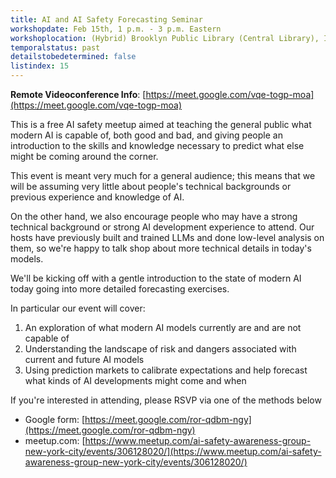 ```yaml
---
title: AI and AI Safety Forecasting Seminar
workshopdate: Feb 15th, 1 p.m. - 3 p.m. Eastern
workshoplocation: (Hybrid) Brooklyn Public Library (Central Library), Info Commons Room 7, 10 Grand Army Plaza, Brooklyn, NY 11238. For remote see description.
temporalstatus: past
detailstobedetermined: false
listindex: 15
---
```


**Remote Videoconference Info**:
[https://meet.google.com/vqe-togp-moa](https://meet.google.com/vqe-togp-moa)

This is a free AI safety meetup aimed at teaching the general public what modern AI
is capable of, both good and bad, and giving people an introduction to the
skills and knowledge necessary to predict what else might be coming around the
corner.

This event is meant very much for a general audience; this means that we will
be assuming very little about people's technical backgrounds or previous
experience and knowledge of AI. 

On the other hand, we also encourage people who may have a strong technical
background or strong AI development experience to attend.  Our hosts have
previously built and trained LLMs and done low-level analysis on them, so we're
happy to talk shop about more technical details in today's models.

We'll be kicking off with a gentle introduction to the state of modern AI today 
going into more detailed forecasting exercises.

In particular our event will cover:

1. An exploration of what modern AI models currently are and are not capable of
2. Understanding the landscape of risk and dangers associated with current and future AI models
3. Using prediction markets to calibrate expectations and help forecast what kinds of AI developments might come and when

If you're interested in attending, please RSVP via one of the methods below

+ Google form: [https://meet.google.com/ror-qdbm-ngy](https://meet.google.com/ror-qdbm-ngy)
+ meetup.com: [https://www.meetup.com/ai-safety-awareness-group-new-york-city/events/306128020/](https://www.meetup.com/ai-safety-awareness-group-new-york-city/events/306128020/)
